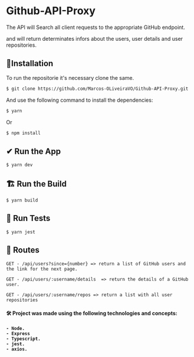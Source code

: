 # Github-API-Proxy

The API will Search all client requests to the appropriate GitHub endpoint.

and will return determinates infors about the users, user details and user repositories.

## :rocket:Installation
To run the repositorie it's necessary clone the same.

```bash
$ git clone https://github.com/Marcos-OLiveiraVO/Github-API-Proxy.git
```

And use the following command to install the dependencies:

```bash
$ yarn 
```
Or

```bash
$ npm install 
```

## ✔  Run the App

    $ yarn dev

## 🏗️  Run the Build

    $ yarn build
    
## 🧪 Run Tests

    $ yarn jest
   
## 🏴󠁵󠁭󠀹󠀵󠁿 Routes

    GET - /api/users?since={number} => return a list of GitHub users and the link for the next page.
    
    GET - /api/users/:username/details  => return the details of a GitHub user.
    
    GET - /api/users/:username/repos => return a list with all user repositories
    
<h4> 🛠 Project was made using the following technologies and concepts: <h4>

    - Node.
    - Express
    - Typescript.
    - jest.
    - axios.
